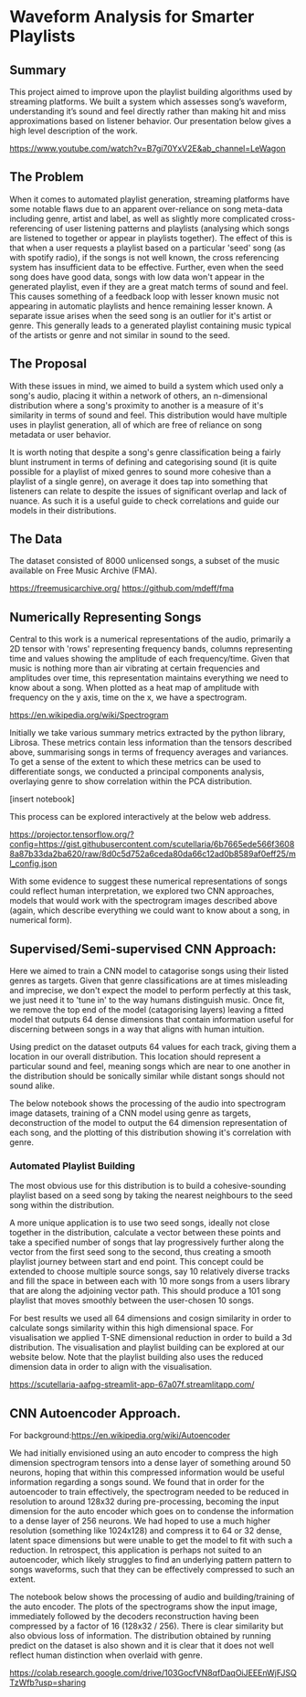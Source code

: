# Waveform Analysis for Smarter Playlists

## Summary

This project aimed to improve upon the playlist building algorithms used by streaming platforms. We built a system which assesses song’s waveform, understanding it’s sound and feel directly rather than making hit and miss approximations based on listener behavior. Our presentation below gives a high level description of the work.

https://www.youtube.com/watch?v=B7gi70YxV2E&ab_channel=LeWagon


## The Problem

When it comes to automated playlist generation, streaming platforms have some notable flaws due to an apparent over-reliance on song meta-data including genre, artist and label, as well as slightly more complicated cross-referencing of user listening patterns and playlists (analysing which songs are listened to together or appear in playlists together). The effect of this is that when a user requests a playlist based on a particular 'seed' song (as with spotify radio), if the songs is not well known, the cross referencing system has insufficient data to be effective. Further, even when the seed song does have good data, songs with low data won't appear in the generated playlist, even if they are a great match terms of sound and feel. This causes something of a feedback loop with lesser known music not appearing in automatic playlists and hence remaining lesser known. A separate issue arises when the seed song is an outlier for it's artist or genre. This generally leads to a generated playlist containing music typical of the artists or genre and not similar in sound to the seed.

## The Proposal

With these issues in mind, we aimed to build a system which used only a song's audio, placing it within a network of others, an n-dimensional distribution where a song's proximity to another is a measure of it's similarity in terms of sound and feel. This distribution would have multiple uses in playlist generation, all of which are free of reliance on song metadata or user behavior.

It is worth noting that despite a song's genre classification being a fairly blunt instrument in terms of defining and categorising sound (it is quite possible for a playlist of mixed genres to sound more cohesive than a playlist of a single genre), on average it does tap into something that listeners can relate to despite the issues of significant overlap and lack of nuance. As such it is a useful guide to check correlations and guide our models in their distributions.

## The Data

The dataset consisted of 8000 unlicensed songs, a subset of the music available on Free Music Archive (FMA).

https://freemusicarchive.org/
https://github.com/mdeff/fma

## Numerically Representing Songs

Central to this work is a numerical representations of the audio, primarily a 2D tensor with 'rows' representing frequency bands, columns representing time and values showing the amplitude of each frequency/time. Given that music is nothing more than air vibrating at certain frequencies and amplitudes over time, this representation maintains everything we need to know about a song. When plotted as a heat map of amplitude with frequency on the y axis, time on the x, we have a spectrogram.

https://en.wikipedia.org/wiki/Spectrogram

Initially we take various summary metrics extracted by the python library, Librosa. These metrics contain less information than the tensors described above, summarising songs in terms of frequency averages and variances. To get a sense of the extent to which these metrics can be used to differentiate songs, we conducted a principal components analysis, overlaying genre to show correlation within the PCA distribution.

[insert notebook]

This process can be explored interactively at the below web address.

https://projector.tensorflow.org/?config=https://gist.githubusercontent.com/scutellaria/6b7665ede566f36088a87b33da2ba620/raw/8d0c5d752a6ceda80da66c12ad0b8589af0eff25/ml_config.json

With some evidence to suggest these numerical representations of songs could reflect human interpretation, we explored two CNN approaches, models that would work with the spectrogram images described above (again, which describe everything we could want to know about a song, in numerical form).

## Supervised/Semi-supervised CNN Approach:
Here we aimed to train a CNN model to catagorise songs using their listed genres as targets. Given that genre classifications are at times misleading and imprecise, we don't expect the model to perform perfectly at this task, we just need it to 'tune in' to the way humans distinguish music. Once fit, we remove the top end of the model (catagorising layers) leaving a fitted model that outputs 64 dense dimensions that contain information useful for discerning between songs in a way that aligns with human intuition.

Using predict on the dataset outputs 64 values for each track, giving them a location in our overall distribution. This location should represent a particular sound and feel, meaning songs which are near to one another in the distribution should be sonically similar while distant songs should not sound alike.

The below notebook shows the processing of the audio into spectrogram image datasets, training of a CNN model using genre as targets, deconstruction of the model to output the 64 dimension representation of each song, and the plotting of this distribution showing it's correlation with genre.

### Automated Playlist Building
The most obvious use for this distribution is to build a cohesive-sounding playlist based on a seed song by taking the nearest neighbours to the seed song within the distribution.

A more unique application is to use two seed songs, ideally not close together in the distribution, calculate a vector between these points and take a specified number of songs that lay progressively further along the vector from the first seed song to the second, thus creating a smooth playlist journey between start and end point. This concept could be extended to choose multiple source songs, say 10 relatively diverse tracks and fill the space in between each with 10 more songs from a users library that are along the adjoining vector path. This should produce a 101 song playlist that moves smoothly between the user-chosen 10 songs.

For best results we used all 64 dimensions and cosign similarity in order to calculate songs similarity within this high dimensional space. For visualisation we applied T-SNE dimensional reduction in order to build a 3d distribution. The visualisation and playlist building can be explored at our website below. Note that the playlist building also uses the reduced dimension data in order to align with the visualisation.

https://scutellaria-aafpg-streamlit-app-67a07f.streamlitapp.com/

## CNN Autoencoder Approach.
For background:https://en.wikipedia.org/wiki/Autoencoder

We had initially envisioned using an auto encoder to compress the high dimension spectrogram tensors into a dense layer of something around 50 neurons, hoping that within this compressed information would be useful information regarding a songs sound. We found that in order for the autoencoder to train effectively, the spectrogram needed to be reduced in resolution to around 128x32 during pre-processing, becoming the input dimension for the auto encoder which goes on to condense the information to a dense layer of 256 neurons. We had hoped to use a much higher resolution (something like 1024x128) and compress it to 64 or 32 dense, latent space dimensions but were unable to get the model to fit with such a reduction. In retrospect, this application is perhaps not suited to an autoencoder, which likely struggles to find an underlying pattern pattern to songs waveforms, such that they can be effectively compressed to such an extent.

The notebook below shows the processing of audio and building/training of the auto encoder. The plots of the spectrograms show the input image, immediately followed by the decoders reconstruction having been compressed by a factor of 16 (128x32 / 256). There is clear similarity but also obvious loss of information. The distribution obtained by running predict on the dataset is also shown and it is clear that it does not well reflect human distinction when overlaid with genre.

https://colab.research.google.com/drive/103GocfVN8qfDaqOiJEEEnWjFJSQTzWfb?usp=sharing
